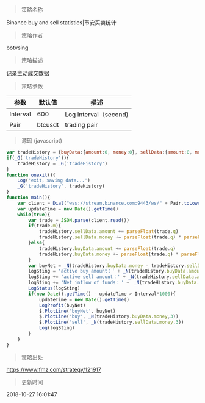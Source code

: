 
> 策略名称

Binance buy and sell statistics|币安买卖统计

> 策略作者

botvsing

> 策略描述

记录主动成交数据

> 策略参数



|参数|默认值|描述|
|----|----|----|
|Interval|600|Log interval（second)|
|Pair|btcusdt|trading pair|


> 源码 (javascript)

``` javascript
var tradeHistory = {buyData:{amount:0, money:0}, sellData:{amount:0, money:0}}
if(_G('tradeHistory')){
    tradeHistory = _G('tradeHistory')
}
function onexit(){
    Log('exit，saving data...')
    _G('tradeHistory', tradeHistory)
}
function main(){
    var client = Dial("wss://stream.binance.com:9443/ws/" + Pair.toLowerCase() + "@trade", 60)
    var updateTime = new Date().getTime()
    while(true){
        var trade = JSON.parse(client.read())
        if(trade.m){
            tradeHistory.sellData.amount += parseFloat(trade.q)
            tradeHistory.sellData.money += parseFloat(trade.q) * parseFloat(trade.p)
        }else{
            tradeHistory.buyData.amount += parseFloat(trade.q)
            tradeHistory.buyData.money += parseFloat(trade.q) * parseFloat(trade.p)
        }
        var buyNet = _N(tradeHistory.buyData.money - tradeHistory.sellData.money, 3)
        logSting = 'active buy amount：' + _N(tradeHistory.buyData.amount, 3) + '  total money: ' + _N(tradeHistory.buyData.money, 3) + '\n'
        logSting += 'active sell amount：' + _N(tradeHistory.sellData.amount, 3) + '  total money: ' + _N(tradeHistory.sellData.money, 3) + '\n'
        logSting += 'Net inflow of funds: ' +　_N(tradeHistory.buyData.money - tradeHistory.sellData.money, 3)
        LogStatus(logSting)
        if(new Date().getTime() - updateTime > Interval*1000){
            updateTime = new Date().getTime()
            LogProfit(buyNet)
            $.PlotLine('buyNet', buyNet)
            $.PlotLine('buy', _N(tradeHistory.buyData.money,3))
            $.PlotLine('sell', _N(tradeHistory.sellData.money,3))
            Log(logSting)
        }
    }
}
```

> 策略出处

https://www.fmz.com/strategy/121917

> 更新时间

2018-10-27 16:01:47
